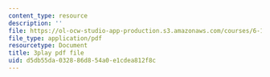 ```yaml
---
content_type: resource
description: ''
file: https://ol-ocw-studio-app-production.s3.amazonaws.com/courses/6-172-performance-engineering-of-software-systems-fall-2018/d5db55da032886d854a0e1cdea812f8c_bd-mavr5YlA.pdf
file_type: application/pdf
resourcetype: Document
title: 3play pdf file
uid: d5db55da-0328-86d8-54a0-e1cdea812f8c
---
```

